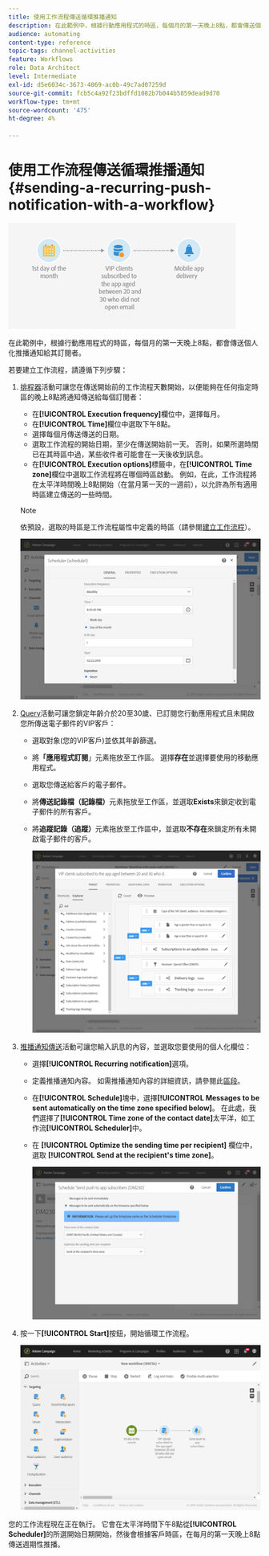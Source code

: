 ```yaml
---
title: 使用工作流程傳送循環推播通知
description: 在此範例中，根據行動應用程式的時區，每個月的第一天晚上8點，都會傳送個人化推播通知給其訂閱者。
audience: automating
content-type: reference
topic-tags: channel-activities
feature: Workflows
role: Data Architect
level: Intermediate
exl-id: d5e6034c-3673-4069-ac0b-49c7ad07259d
source-git-commit: fcb5c4a92f23bdffd1082b7b044b5859dead9d70
workflow-type: tm+mt
source-wordcount: '475'
ht-degree: 4%

---
```


# 使用工作流程傳送循環推播通知 {#sending-a-recurring-push-notification-with-a-workflow}

![](assets/wkf_push_example_1.png)

在此範例中，根據行動應用程式的時區，每個月的第一天晚上8點，都會傳送個人化推播通知給其訂閱者。

若要建立工作流程，請遵循下列步驟：

1. [排程器](../../automating/using/scheduler.md)活動可讓您在傳送開始前的工作流程天數開始，以便能夠在任何指定時區的晚上8點將通知傳送給每個訂閱者：

   * 在&#x200B;**[!UICONTROL Execution frequency]**&#x200B;欄位中，選擇每月。
   * 在&#x200B;**[!UICONTROL Time]**&#x200B;欄位中選取下午8點。
   * 選擇每個月傳送傳送的日期。
   * 選取工作流程的開始日期，至少在傳送開始前一天。 否則，如果所選時間已在其時區中過，某些收件者可能會在一天後收到訊息。
   * 在&#x200B;**[!UICONTROL Execution options]**&#x200B;標籤中，在&#x200B;**[!UICONTROL Time zone]**&#x200B;欄位中選取工作流程將在哪個時區啟動。 例如，在此，工作流程將在太平洋時間晚上8點開始（在當月第一天的一週前），以允許為所有適用時區建立傳送的一些時間。

   >[!NOTE]
   >
   >依預設，選取的時區是工作流程屬性中定義的時區（請參閱[建立工作流程](../../automating/using/building-a-workflow.md)）。

   ![](assets/wkf_push_example_5.png)

1. [Query](../../automating/using/query.md)活動可讓您鎖定年齡介於20至30歲、已訂閱您行動應用程式且未開啟您所傳送電子郵件的VIP客戶：

   * 選取對象(您的VIP客戶)並依其年齡篩選。
   * 將&#x200B;**「應用程式訂閱**」元素拖放至工作區。 選擇&#x200B;**存在**&#x200B;並選擇要使用的移動應用程式。
   * 選取您傳送給客戶的電子郵件。
   * 將&#x200B;**傳送記錄檔（記錄檔）**&#x200B;元素拖放至工作區，並選取&#x200B;**Exists**&#x200B;來鎖定收到電子郵件的所有客戶。
   * 將&#x200B;**追蹤記錄（追蹤）**&#x200B;元素拖放至工作區中，並選取&#x200B;**不存在**&#x200B;來鎖定所有未開啟電子郵件的客戶。

      ![](assets/wkf_push_example_2.png)

1. [推播通知傳送](../../automating/using/push-notification-delivery.md)活動可讓您輸入訊息的內容，並選取您要使用的個人化欄位：

   * 選擇&#x200B;**[!UICONTROL Recurring notification]**&#x200B;選項。
   * 定義推播通知內容。 如需推播通知內容的詳細資訊，請參閱此[區段](../../channels/using/preparing-and-sending-a-push-notification.md)。
   * 在&#x200B;**[!UICONTROL Schedule]**&#x200B;塊中，選擇&#x200B;**[!UICONTROL Messages to be sent automatically on the time zone specified below]**。 在此處，我們選擇了&#x200B;**[!UICONTROL Time zone of the contact date]**&#x200B;太平洋，如工作流&#x200B;**[!UICONTROL Scheduler]**&#x200B;中。
   * 在 **[!UICONTROL Optimize the sending time per recipient]** 欄位中，選取 **[!UICONTROL Send at the recipient's time zone]**。

      ![](assets/wkf_push_example_4.png)

1. 按一下&#x200B;**[!UICONTROL Start]**&#x200B;按鈕，開始循環工作流程。

   ![](assets/wkf_push_example_3.png)

您的工作流程現在正在執行。 它會在太平洋時間下午8點從&#x200B;**[!UICONTROL Scheduler]**&#x200B;的所選開始日期開始，然後會根據客戶時區，在每月的第一天晚上8點傳送週期性推播。
